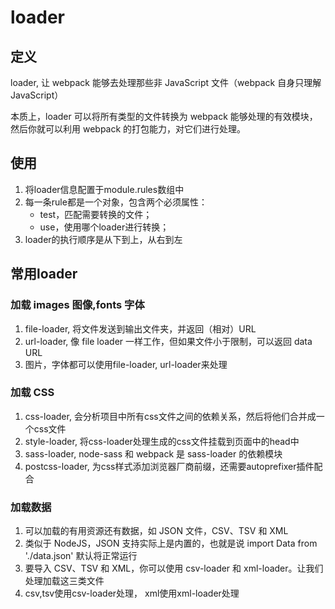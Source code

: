 # loader

## 定义

loader, 让 webpack 能够去处理那些非 JavaScript 文件（webpack 自身只理解 JavaScript）

本质上，loader 可以将所有类型的文件转换为 webpack 能够处理的有效模块，然后你就可以利用 webpack 的打包能力，对它们进行处理。

## 使用

1. 将loader信息配置于module.rules数组中
2. 每一条rule都是一个对象，包含两个必须属性：
   - test，匹配需要转换的文件；
   - use，使用哪个loader进行转换；
3. loader的执行顺序是从下到上，从右到左

## 常用loader

### 加载 images 图像,fonts 字体 
1. file-loader, 将文件发送到输出文件夹，并返回（相对）URL
2. url-loader, 像 file loader 一样工作，但如果文件小于限制，可以返回 data URL
3. 图片，字体都可以使用file-loader, url-loader来处理
### 加载 CSS
1. css-loader, 会分析项目中所有css文件之间的依赖关系，然后将他们合并成一个css文件
2. style-loader, 将css-loader处理生成的css文件挂载到页面中的head中
3. sass-loader, node-sass 和 webpack 是 sass-loader 的依赖模块
4. postcss-loader, 为css样式添加浏览器厂商前缀，还需要autoprefixer插件配合
### 加载数据
1. 可以加载的有用资源还有数据，如 JSON 文件，CSV、TSV 和 XML
2. 类似于 NodeJS，JSON 支持实际上是内置的，也就是说 import Data from './data.json' 默认将正常运行
3. 要导入 CSV、TSV 和 XML，你可以使用 csv-loader 和 xml-loader。让我们处理加载这三类文件
4. csv,tsv使用csv-loader处理， xml使用xml-loader处理
